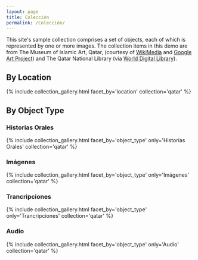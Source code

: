 ```yaml
---
layout: page
title: Colección
permalink: /Colección/
---
```


This site's sample collection comprises a set of objects, each of which is represented by one or more images. The collection items in this demo are from The Museum of Islamic Art, Qatar, (courtesy of [WikiMedia](https://commons.wikimedia.org/wiki/Category:Google_Art_Project_works_in_The_Museum_of_Islamic_Art,_Qatar) and [Google Art Project](https://www.google.com/culturalinstitute/about/artproject/)) and The Qatar National Library (via [World Digital Library](https://www.wdl.org/en/)).

## By Location
{% include collection_gallery.html facet_by='location' collection='qatar' %}

## By Object Type

### Historias Orales
{% include collection_gallery.html facet_by='object_type' only='Historias Orales' collection='qatar' %}
### Imágenes
{% include collection_gallery.html facet_by='object_type' only='Imágenes' collection='qatar' %}
### Trancripciones
{% include collection_gallery.html facet_by='object_type' only='Trancripciones' collection='qatar' %}
### Audio
{% include collection_gallery.html facet_by='object_type' only='Audio' collection='qatar' %}
